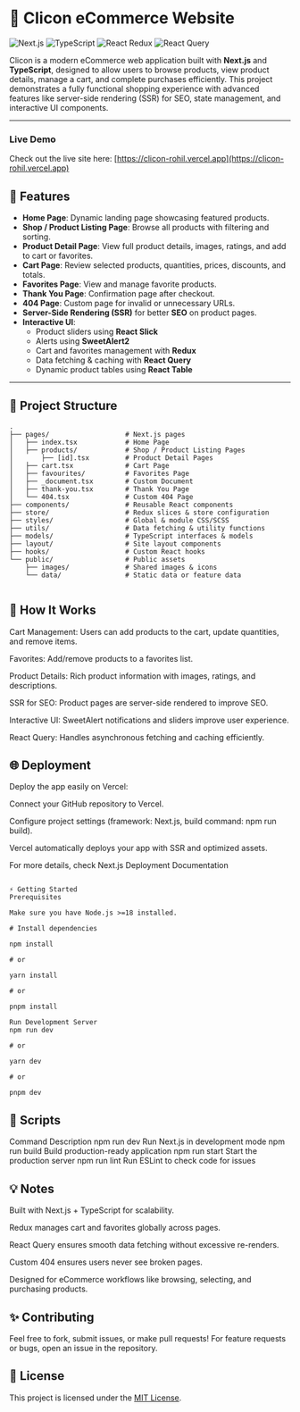 # 🛒 Clicon eCommerce Website

![Next.js](https://img.shields.io/badge/Next.js-18-blue?logo=next.js&style=for-the-badge)
![TypeScript](https://img.shields.io/badge/TypeScript-4.9-blue?logo=typescript&style=for-the-badge)
![React Redux](https://img.shields.io/badge/Redux-React-purple?logo=redux&style=for-the-badge)
![React Query](https://img.shields.io/badge/React_Query-3.39-green?style=for-the-badge)

Clicon is a modern eCommerce web application built with **Next.js** and **TypeScript**, designed to allow users to browse products, view product details, manage a cart, and complete purchases efficiently. This project demonstrates a fully functional shopping experience with advanced features like server-side rendering (SSR) for SEO, state management, and interactive UI components.

---

### Live Demo

Check out the live site here: [https://clicon-rohil.vercel.app](https://clicon-rohil.vercel.app)

## 🚀 Features

- **Home Page**: Dynamic landing page showcasing featured products.
- **Shop / Product Listing Page**: Browse all products with filtering and sorting.
- **Product Detail Page**: View full product details, images, ratings, and add to cart or favorites.
- **Cart Page**: Review selected products, quantities, prices, discounts, and totals.
- **Favorites Page**: View and manage favorite products.
- **Thank You Page**: Confirmation page after checkout.
- **404 Page**: Custom page for invalid or unnecessary URLs.
- **Server-Side Rendering (SSR)** for better **SEO** on product pages.
- **Interactive UI**:
  - Product sliders using **React Slick**
  - Alerts using **SweetAlert2**
  - Cart and favorites management with **Redux**
  - Data fetching & caching with **React Query**
  - Dynamic product tables using **React Table**

---

## 📁 Project Structure

```text
.
├── pages/                   # Next.js pages
│   ├── index.tsx            # Home Page
│   ├── products/            # Shop / Product Listing Pages
│       ├── [id].tsx         # Product Detail Pages
│   ├── cart.tsx             # Cart Page
│   ├── favourites/          # Favorites Page
│   ├── _document.tsx        # Custom Document
│   ├── thank-you.tsx        # Thank You Page
│   └── 404.tsx              # Custom 404 Page
├── components/              # Reusable React components
├── store/                   # Redux slices & store configuration
├── styles/                  # Global & module CSS/SCSS
├── utils/                   # Data fetching & utility functions
├── models/                  # TypeScript interfaces & models
├── layout/                  # Site layout components
├── hooks/                   # Custom React hooks
└── public/                  # Public assets
    ├── images/              # Shared images & icons
    └── data/                # Static data or feature data


```

## 🔧 How It Works

Cart Management: Users can add products to the cart, update quantities, and remove items.

Favorites: Add/remove products to a favorites list.

Product Details: Rich product information with images, ratings, and descriptions.

SSR for SEO: Product pages are server-side rendered to improve SEO.

Interactive UI: SweetAlert notifications and sliders improve user experience.

React Query: Handles asynchronous fetching and caching efficiently.

## 🌐 Deployment

Deploy the app easily on Vercel:

Connect your GitHub repository to Vercel.

Configure project settings (framework: Next.js, build command: npm run build).

Vercel automatically deploys your app with SSR and optimized assets.

For more details, check Next.js Deployment Documentation

```text

⚡ Getting Started
Prerequisites

Make sure you have Node.js >=18 installed.

# Install dependencies

npm install

# or

yarn install

# or

pnpm install

Run Development Server
npm run dev

# or

yarn dev

# or

pnpm dev

```

## 📝 Scripts

Command Description
npm run dev Run Next.js in development mode
npm run build Build production-ready application
npm run start Start the production server
npm run lint Run ESLint to check code for issues

## 💡 Notes

Built with Next.js + TypeScript for scalability.

Redux manages cart and favorites globally across pages.

React Query ensures smooth data fetching without excessive re-renders.

Custom 404 ensures users never see broken pages.

Designed for eCommerce workflows like browsing, selecting, and purchasing products.

## ✨ Contributing

Feel free to fork, submit issues, or make pull requests!
For feature requests or bugs, open an issue in the repository.

## 📜 License

This project is licensed under the [MIT License](./LICENSE).
